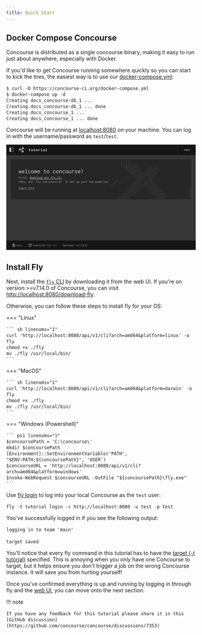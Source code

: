 ```yaml
---
title: Quick Start
---
```


## Docker Compose Concourse

Concourse is distributed as a single concourse binary, making it easy to run just about anywhere, especially with
Docker.

If you'd like to get Concourse running somewhere quickly so you can start to kick the tires, the easiest way is to use
our [docker-compose.yml](https://concourse-ci.org/docker-compose.yml):

```
$ curl -O https://concourse-ci.org/docker-compose.yml
$ docker-compose up -d
Creating docs_concourse-db_1 ...
Creating docs_concourse-db_1 ... done
Creating docs_concourse_1 ...
Creating docs_concourse_1 ... done
```

Concourse will be running at [localhost:8080](http://localhost:8080/) on your machine. You can log in with the
username/password as `test`/`test`.

![Concourse Landing Page](assets/landing-page.png)

## Install Fly

Next, install the [`fly` CLI](https://concourse-ci.org/fly.html) by downloading it from the web UI. If you're on
version >=v7.14.0 of Concourse, you can visit [http://localhost:8080/download-fly](http://localhost:8080/download-fly).

Otherwise, you can follow these steps to install fly for your OS:

=== "Linux"

    ``` sh linenums="1"
    curl 'http://localhost:8080/api/v1/cli?arch=amd64&platform=linux' -o fly
    chmod +x ./fly
    mv ./fly /usr/local/bin/
    ```

=== "MacOS"

    ``` sh linenums="1"
    curl 'http://localhost:8080/api/v1/cli?arch=amd64&platform=darwin' -o fly
    chmod +x ./fly
    mv ./fly /usr/local/bin/
    ```
=== "Windows (Powershell)"

    ``` ps1 linenums="1"
    $concoursePath = 'C:\concourse\'
    mkdir $concoursePath
    [Environment]::SetEnvironmentVariable('PATH', "$ENV:PATH;${concoursePath}", 'USER')
    $concourseURL = 'http://localhost:8080/api/v1/cli?arch=amd64&platform=windows'
    Invoke-WebRequest $concourseURL -OutFile "${concoursePath}\fly.exe"
    ```

Use [fly login](https://concourse-ci.org/fly.html#fly-login) to log into your local Concourse as the `test` user:

```
fly -t tutorial login -c http://localhost:8080 -u test -p test
```

You've successfully logged in if you see the following output:

```
logging in to team 'main'

target saved
```

You'll notice that every fly command in this tutorial has to have
the [target (-t tutorial)](https://concourse-ci.org/fly.html#fly-targets) specified. This is annoying when you only have
one Concourse to target, but it helps ensure you don't trigger a job on the wrong Concourse instance. It will save you
from hurting yourself!

Once you've confirmed everything is up and running by logging in through fly and the [web UI](http://localhost:8080/),
you can move onto the next section.

!!! note

    If you have any feedback for this tutorial please share it in this 
    [GitHub discussion](https://github.com/concourse/concourse/discussions/7353)